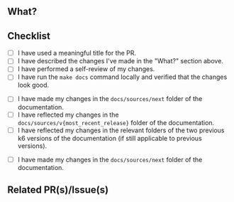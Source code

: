<!-- 
Please make sure you have read the contribution guidelines https://github.com/grafana/k6/blob/master/CONTRIBUTING.md as well as the
the code of conduct https://github.com/grafana/k6/blob/master/CODE_OF_CONDUCT.md before opening a PR.
-->

## What?

<!-- A description of the changes this PR brings to the documentation. -->

## Checklist

<!-- Please fill in this template: -->
- [ ] I have used a meaningful title for the PR.
- [ ] I have described the changes I've made in the "What?" section above.
- [ ] I have performed a self-review of my changes.
- [ ] I have run the `make docs` command locally and verified that the changes look good.

<!-- Select one of the options below and delete the other -->

<!-- 1. If updating the documentation for the most recent release of k6:  -->
- [ ] I have made my changes in the `docs/sources/next` folder of the documentation.
- [ ] I have reflected my changes in the `docs/sources/v{most_recent_release}` folder of the documentation.
- [ ] I have reflected my changes in the relevant folders of the two previous k6 versions of the documentation (if still applicable to previous versions).
<!-- You can use the scripts/apply-patch scripts to help you port changes from one version folder to another. For more details, refer to [Use the `apply-patch` script](../CONTRIBUTING/README.md#use-the-apply-patch-script). -->

<!-- 2. If updating the documentation for the next release of k6: -->
- [ ] I have made my changes in the `docs/sources/next` folder of the documentation.

## Related PR(s)/Issue(s)

<!-- - <https://github.com/grafana/...> -->

<!-- Does it close an issue? -->
<!-- Closes #ISSUE-ID -->

<!-- Thanks for your contribution! 🙏🏼 -->